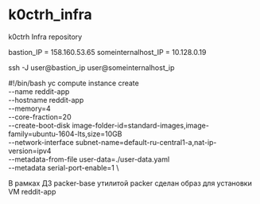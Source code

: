 # k0ctrh_infra
k0ctrh Infra repository

bastion_IP = 158.160.53.65
someinternalhost_IP = 10.128.0.19

ssh -J user@bastion_ip user@someinternalhost_ip

#!/bin/bash
yc compute instance create \
  --name reddit-app \
  --hostname reddit-app \
  --memory=4 \
  --core-fraction=20  \
  --create-boot-disk image-folder-id=standard-images,image-family=ubuntu-1604-lts,size=10GB \
  --network-interface subnet-name=default-ru-central1-a,nat-ip-version=ipv4 \
  --metadata-from-file user-data=./user-data.yaml  \
  --metadata serial-port-enable=1 \

В рамках ДЗ packer-base утилитой packer сделан образ для установки VM reddit-app
